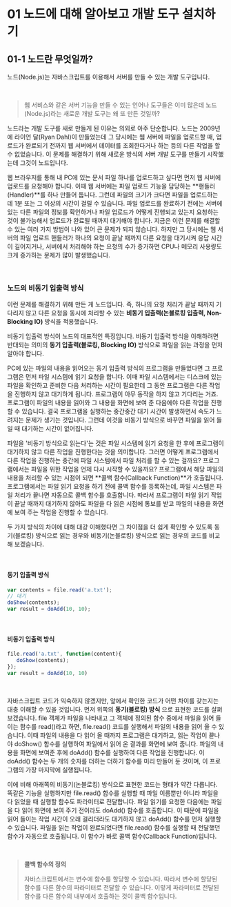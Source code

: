 # 01 노드에 대해 알아보고 개발 도구 설치하기

## 01-1 노드란 무엇일까?

노드(Node.js)는 자바스크립트를 이용해서 서버를 만들 수 있는 개발 도구입니다. 

<br>

> 웹 서비스와 같은 서버 기능을 만들 수 있는 언어나 도구들은 이미 많은데 
> 노드(Node.js)라는 새로운 개발 도구는 왜 또 만든 것일까?

노드라는 개발 도구를 새로 만들게 된 이유는 의외로 아주 단순합니다. 노드는 2009년에 라이언 달(Ryan Dahl)이 만들었는데 그 당시에는 웹 서버에 파일을 업로드할 때, 업로드가 완료되기 전까지 웹 서버에서 데이터를 조회한다거나 하는 등의 다른 작업을 할 수 없었습니다. 이 문제를 해결하기 위해 새로운 방식의 서버 개발 도구를 만들기 시작했는데 그것이 노드입니다. 

웹 브라우저를 통해 내 PC에 있는 문서 파일 하나를 업로드하고 싶다면 먼저 웹 서버에 업로드를 요청해야 합니다. 이때 웹 서버에는 파일 업로드 기능을 담당하는 **핸들러(Handler)**를 하나 만들어 둡니다. 그런데 파일의 크기가 크다면 파일을 업로드하는 데 1분 또는 그 이상의 시간이 걸릴 수 있습니다. 파일 업로드를 완료하기 전에는 서버에 있는 다른 파일의 정보를 확인하거나 파일 업로드가 어떻게 진행되고 있는지 요청하는 것이 불가능해서 업로드가 완료될 때까지 대기해야 합니다. 지금은 이런 문제를 해결할 수 있는 여러 가지 방법이 나와 있어 큰 문제가 되지 않습니다. 하지만 그 당시에는 웹 서버의 파일 업로드 핸들러가 하나의 요청이 끝날 때까지 다른 요청을 대기시켜 응답 시간이 길어지거나, 서버에서 처리해야 하는 요청의 수가 증가하면 CPU나 메모리 사용량도 크게 증가하는 문제가 많이 발생했습니다. 

<br>

### 노드의 비동기 입출력 방식

이런 문제를 해결하기 위해 만든 게 노드입니다. 즉, 하나의 요청 처리가 끝날 때까지 기다리지 않고 다른 요청을 동시에 처리할 수 있는 **비동기 입출력(논블로킹 입출력, Non-Blocking IO)** 방식을 적용했습니다. 

비동기 입출력 방식이 노드의 대표적인 특징입니다. 비동기 입출력 방식을 이해하려면 반대되는 의미의 **동기 입출력(블로킹, Blocking IO)** 방식으로 파일을 읽는 과정을 먼저 알아야 합니다. 

PC에 있는 파일의 내용을 읽어오는 동기 입출력 방식의 프로그램을 만들었다면 그 프로그램은 먼저 파일 시스템에 읽기 요청을 합니다. 이때 파일 시스템에서는 디스크에 있는 파일을 확인하고 준비한 다음 처리하는 시간이 필요한데 그 동안 프로그램은 다른 작업을 진행하지 않고 대기하게 됩니다. 프로그램이 아무 동작을 하지 않고 기다리는 거죠. 프로그램이 파일의 내용을 읽어와 그 내용을 화면에 보여 준 다음에야 다른 작업을 진행할 수 있습니다. 결국 프로그램을 실행하는 중간중간 대기 시간이 발생하면서 속도가 느려지는 문제가 생기는 것입니다. 그런데 이것을 비동기 방식으로 바꾸면 파일을 읽어 들일 때 대기하는 시간이 없어집니다. 

파일을 '비동기 방식으로 읽는다'는 것은 파일 시스템에 읽기 요청을 한 후에 프로그램이 대기하지 않고 다른 작업을 진행한다는 것을 의미합니다. 그러면 어떻게 프로그램에서 다른 작업을 진행하는 중간에 파일 시스템에서 파일 처리를 할 수 있는 걸까요? 프로그램에서는 파일을 위한 작업을 언제 다시 시작할 수 있을까요? 프로그램에서 해당 파일의 내용을 처리할 수 있는 시점이 되면 **콜백 함수(Callback Function)**가 호출됩니다. 프로그램에서는 파일 읽기 요청을 하기 전에 콜백 함수를 등록하는데, 파일 시스템은 파일 처리가 끝나면 자동으로 콜백 함수를 호출합니다. 따라서 프로그램이 파일 읽기 작업이 끝날 때까지 대기하지 않아도 파일을 다 읽은 시점에 통보를 받고 파일의 내용을 화면에 보여 주는 작업을 진행할 수 있습니다. 

두 가지 방식의 차이에 대해 대강 이해했다면 그 차이점을 더 쉽게 확인할 수 있도록 동기(블로킹) 방식으로 읽는 경우와 비동기(논블로킹) 방식으로 읽는 경우의 코드를 비교해 보겠습니다. 

<br>

#### 동기 입출력 방식

```javascript
var contents = file.read('a.txt');
// 대기
doShow(contents);
var result = doAdd(10, 10);
```

<br>

#### 비동기 입출력 방식

```javascript
file.read('a.txt', function(content){
   doShow(contents); 
});
var result = doAdd(10, 10)
```

<br>

자바스크립트 코드가 익숙하지 않겠지만, 앞에서 확인한 코드가 어떤 차이를 갖는지는 대충 이해할 수 있을 것입니다. 먼저 위쪽의 **동기(블로킹) 방식** 으로 표현한 코드를 살펴보겠습니다. file 객체가 파일을 나타내고 그 객체에 정의된 함수 중에서 파일을 읽어 들이는 함수를 read()라고 하면, file.read() 코드를 실행해서 파일의 내용을 읽어 올 수 있습니다. 이때 파일의 내용을 다 읽어 올 때까지 프로그램은 대기하고, 읽는 작업이 끝나야 doShow() 함수를 실행하여 파일에서 읽어 온 결과를 화면에 보여 줍니다. 파일의 내용을 화면에 보여준 후에 doAdd() 함수를 실행하여 다른 작업을 진행합니다. 이 doAdd() 함수는 두 개의 숫자를 더하는 더하기 함수를 미리 만들어 둔 것이며, 이 프로그램의 가장 마지막에 실행됩니다. 

이에 비해 아래쪽의 비동기(논블로킹) 방식으로 표현한 코드는 형태가 약간 다릅니다. 똑같은 기능을 실행하지만 file.read() 함수를 실행할 때 파일 이름뿐만 아니라 파일을 다 읽었을 때 실행할 함수도 파라미터로 전달합니다. 파일 읽기를 요청한 다음에는 파일을 다 읽어 화면에 보여 주기 전이라도 doAdd() 함수를 호출합니다. 이 때문에 파일을 읽어 들이는 작업 시간이 오래 걸리더라도 대기하지 않고 doAdd() 함수를 먼저 실행할 수 있습니다. 파일을 읽는 작업이 완료되었다면 file.read() 함수를 실행할 때 전달했던 함수가 자동으로 호출됩니다. 이 함수가 바로 콜백 함수(Callback Function)입니다. 

<br>

> **콜백 함수의 정의**
>
> 자바스크립트에서는 변수에 함수를 할당할 수 있습니다. 따라서 변수에 할당된 함수를 다른 함수의 파라미터로 전달할 수 있습니다. 이렇게 파라미터로 전달된 함수를 다른 함수의 내부에서 호출하는 것이 콜백 함수입니다. 

